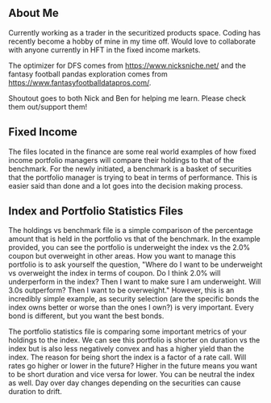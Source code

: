 ## About Me
Currently working as a trader in the securitized products space. Coding has recently become a hobby of mine in my time off. 
Would love to collaborate with anyone currently in HFT in the fixed income markets.

The optimizer for DFS comes from https://www.nicksniche.net/ and the fantasy football pandas exploration comes from https://www.fantasyfootballdatapros.com/.

Shoutout goes to both Nick and Ben for helping me learn. Please check them out/support them!

## Fixed Income
The files located in the finance are some real world examples of how fixed income portfolio managers will compare their holdings to that of the benchmark. For the newly initiated, a benchmark is a basket of securities that the portfolio manager is trying to beat in terms of performance. This is easier said than done and a lot goes into the decision making process.

## Index and Portfolio Statistics Files
The holdings vs benchmark file is a simple comparison of the percentage amount that is held in the portfolio vs that of the benchmark. In the example provided, you can see the portfolio is underweight the index vs the 2.0% coupon but overweight in other areas. How you want to manage this portfolio is to ask yourself the question, "Where do I want to be underweight vs overweight the index in terms of coupon. Do I think 2.0% will underperform in the index? Then I want to make sure I am underweight. Will 3.0s outperform? Then I want to be overweight." However, this is an incredibly simple example, as security selection (are the specific bonds the index owns better or worse than the ones I own?) is very important. Every bond is different, but you want the best bonds.

The portfolio statistics file is comparing some important metrics of your holdings to the index. We can see this portfolio is shorter on duration vs the index but is also less negatively convex and has a higher yield than the index. The reason for being short the index is a factor of a rate call. Will rates go higher or lower in the future? Higher in the future means you want to be short duration and vice versa for lower. You can be neutral the index as well. Day over day changes depending on the securities can cause duration to drift.
